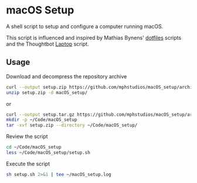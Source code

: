 macOS Setup
===========

A shell script to setup and configure a computer running macOS.

This script is influenced and inspired by Mathias Bynens' [dotfiles] scripts and the Thoughtbot [Laptop] script.

[dotfiles]: https://github.com/mathiasbynens/dotfiles
[Laptop]: https://github.com/thoughtbot/laptop

Usage
-----

Download and decompress the repository archive

```sh
curl --output setup.zip https://github.com/mphstudios/macOS_setup/archive/refs/heads/main.zip
unzip setup.zip -d macOS_setup/
```

or 

```sh
curl --output setup.tar.gz https://github.com/mphstudios/macOS_setup/archive/refs/heads/main.tar.gz
mkdir -p ~/Code/macOS_setup
tar -xvf setup.zip --directory ~/Code/macOS_setup/
```

Review the script

```sh
cd ~/Code/macOS_setup
less ~/Code/macOS_setup/setup.sh
```

Execute the script

```sh
sh setup.sh 2>&1 | tee ~/macOS_setup.log
```
